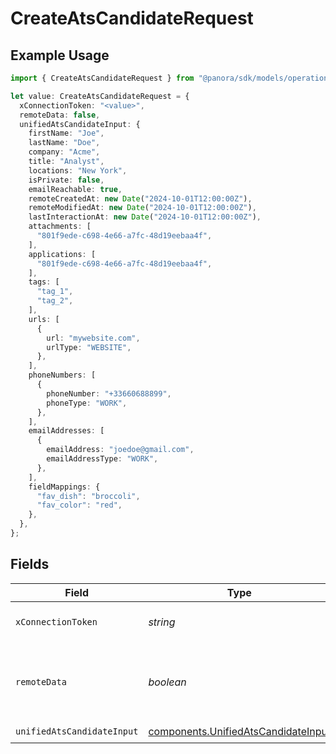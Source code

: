 # CreateAtsCandidateRequest

## Example Usage

```typescript
import { CreateAtsCandidateRequest } from "@panora/sdk/models/operations";

let value: CreateAtsCandidateRequest = {
  xConnectionToken: "<value>",
  remoteData: false,
  unifiedAtsCandidateInput: {
    firstName: "Joe",
    lastName: "Doe",
    company: "Acme",
    title: "Analyst",
    locations: "New York",
    isPrivate: false,
    emailReachable: true,
    remoteCreatedAt: new Date("2024-10-01T12:00:00Z"),
    remoteModifiedAt: new Date("2024-10-01T12:00:00Z"),
    lastInteractionAt: new Date("2024-10-01T12:00:00Z"),
    attachments: [
      "801f9ede-c698-4e66-a7fc-48d19eebaa4f",
    ],
    applications: [
      "801f9ede-c698-4e66-a7fc-48d19eebaa4f",
    ],
    tags: [
      "tag_1",
      "tag_2",
    ],
    urls: [
      {
        url: "mywebsite.com",
        urlType: "WEBSITE",
      },
    ],
    phoneNumbers: [
      {
        phoneNumber: "+33660688899",
        phoneType: "WORK",
      },
    ],
    emailAddresses: [
      {
        emailAddress: "joedoe@gmail.com",
        emailAddressType: "WORK",
      },
    ],
    fieldMappings: {
      "fav_dish": "broccoli",
      "fav_color": "red",
    },
  },
};
```

## Fields

| Field                                                                                      | Type                                                                                       | Required                                                                                   | Description                                                                                | Example                                                                                    |
| ------------------------------------------------------------------------------------------ | ------------------------------------------------------------------------------------------ | ------------------------------------------------------------------------------------------ | ------------------------------------------------------------------------------------------ | ------------------------------------------------------------------------------------------ |
| `xConnectionToken`                                                                         | *string*                                                                                   | :heavy_check_mark:                                                                         | The connection token                                                                       |                                                                                            |
| `remoteData`                                                                               | *boolean*                                                                                  | :heavy_minus_sign:                                                                         | Set to true to include data from the original Ats software.                                | false                                                                                      |
| `unifiedAtsCandidateInput`                                                                 | [components.UnifiedAtsCandidateInput](../../models/components/unifiedatscandidateinput.md) | :heavy_check_mark:                                                                         | N/A                                                                                        |                                                                                            |